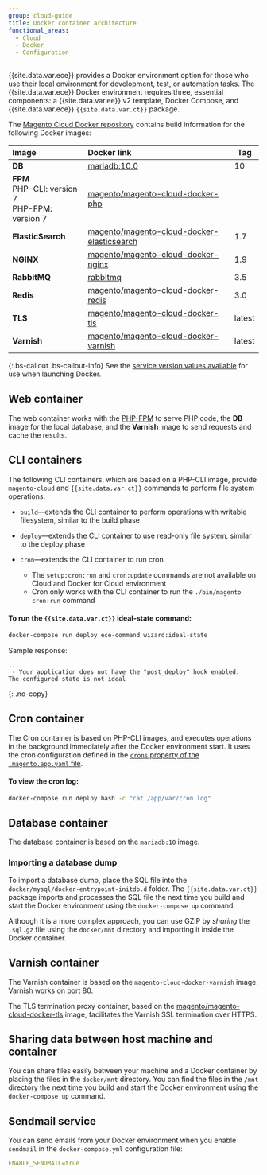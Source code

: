 ```yaml
---
group: cloud-guide
title: Docker container architecture
functional_areas:
  - Cloud
  - Docker
  - Configuration
---
```


{{site.data.var.ece}} provides a Docker environment option for those who use their local environment for development, test, or automation tasks. The {{site.data.var.ece}} Docker environment requires three, essential components: a {{site.data.var.ee}} v2 template, Docker Compose, and {{site.data.var.ece}} `{{site.data.var.ct}}` package.

The [Magento Cloud Docker repository](https://github.com/magento/magento-cloud-docker) contains build information for the following Docker images:

Image | Docker link | Tag
:---- | :---------- | ----------
**DB** | [mariadb:10.0](https://hub.docker.com/_/mariadb) | 10
**FPM**<br>PHP-CLI: version 7<br>PHP-FPM: version 7 | [magento/magento-cloud-docker-php](https://hub.docker.com/r/magento/magento-cloud-docker-php)
**ElasticSearch** | [magento/magento-cloud-docker-elasticsearch](https://hub.docker.com/r/magento/magento-cloud-docker-elasticsearch) | 1.7
**NGINX** |[magento/magento-cloud-docker-nginx](https://hub.docker.com/r/magento/magento-cloud-docker-nginx) | 1.9
**RabbitMQ** | [rabbitmq](https://hub.docker.com/_/rabbitmq) | 3.5
**Redis** | [magento/magento-cloud-docker-redis](https://hub.docker.com/r/magento/magento-cloud-docker-redis) | 3.0
**TLS** | [magento/magento-cloud-docker-tls](https://hub.docker.com/r/magento/magento-cloud-docker-tls) | latest
**Varnish** | [magento/magento-cloud-docker-varnish](https://hub.docker.com/r/magento/magento-cloud-docker-varnish) | latest

{:.bs-callout .bs-callout-info}
See the [service version values available]({{page.baseurl}}/cloud/docker/docker-config.html) for use when launching Docker.

## Web container

The web container works with the [PHP-FPM](https://php-fpm.org) to serve PHP code, the **DB** image for the local database, and the **Varnish** image to send requests and cache the results.

## CLI containers

The following CLI containers, which are based on a PHP-CLI image, provide `magento-cloud` and `{{site.data.var.ct}}` commands to perform file system operations:

-  `build`—extends the CLI container to perform operations with writable filesystem, similar to the build phase
-  `deploy`—extends the CLI container to use read-only file system, similar to the deploy phase
-  `cron`—extends the CLI container to run cron

    -  The `setup:cron:run` and `cron:update` commands are not available on Cloud and Docker for Cloud environment
    -  Cron only works with the CLI container to run the `./bin/magento cron:run` command

#### To run the `{{site.data.var.ct}}` ideal-state command:

```bash
docker-compose run deploy ece-command wizard:ideal-state
```

Sample response:

```terminal
...
 - Your application does not have the "post_deploy" hook enabled.
The configured state is not ideal
```
{: .no-copy}

## Cron container

The Cron container is based on PHP-CLI images, and executes operations in the background immediately after the Docker environment start. It uses the cron configuration defined in the [`crons` property of the `.magento.app.yaml` file]({{page.baseurl}}/cloud/project/project-conf-files_magento-app.html#crons).

#### To view the cron log:

```bash
docker-compose run deploy bash -c "cat /app/var/cron.log"
```

## Database container

The database container is based on the `mariadb:10` image.

### Importing a database dump

To import a database dump, place the SQL file into the `docker/mysql/docker-entrypoint-initdb.d` folder. The `{{site.data.var.ct}}` package imports and processes the SQL file the next time you build and start the Docker environment using the `docker-compose up` command.

Although it is a more complex approach, you can use GZIP by _sharing_ the `.sql.gz` file using the `docker/mnt` directory and importing it inside the Docker container.

## Varnish container

The Varnish container is based on the `magento-cloud-docker-varnish` image. Varnish works on port 80.

The TLS termination proxy container, based on the  [magento/magento-cloud-docker-tls](https://hub.docker.com/r/magento/magento-cloud-docker-tls) image, facilitates the Varnish SSL termination over HTTPS.

## Sharing data between host machine and container

You can share files easily between your machine and a Docker container by placing the files in the `docker/mnt` directory. You can find the files in the `/mnt` directory the next time you build and start the Docker environment using the `docker-compose up` command. 

## Sendmail service

You can send emails from your Docker environment when you enable `sendmail` in the `docker-compose.yml` configuration file:

```yaml
ENABLE_SENDMAIL=true
```
